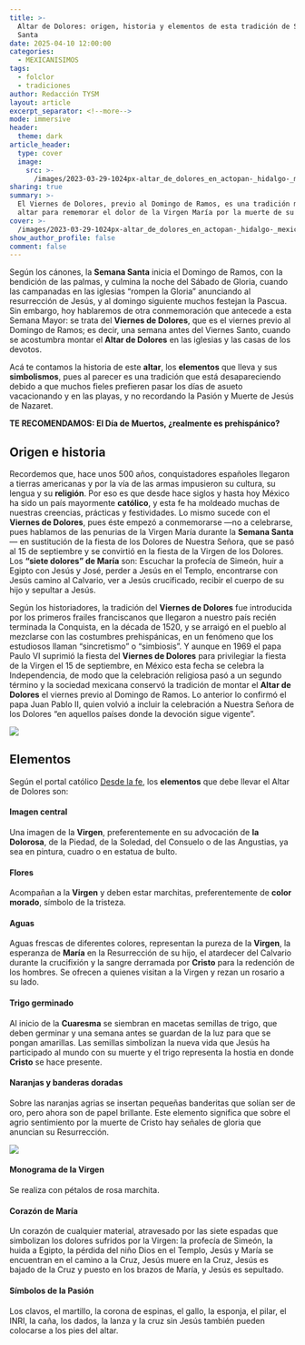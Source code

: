 ```yaml
---
title: >-
  Altar de Dolores: origen, historia y elementos de esta tradición de Semana
  Santa
date: 2025-04-10 12:00:00
categories:
  - MEXICANISIMOS
tags:
  - folclor
  - tradiciones
author: Redacción TYSM
layout: article
excerpt_separator: <!--more-->
mode: immersive
header:
  theme: dark
article_header:
  type: cover
  image:
    src: >-
      /images/2023-03-29-1024px-altar_de_dolores_en_actopan-_hidalgo-_mexico_-2018-_02.jpg
sharing: true
summary: >-
  El Viernes de Dolores, previo al Domingo de Ramos, es una tradición montar un
  altar para rememorar el dolor de la Virgen María por la muerte de su hijo…
cover: >-
  /images/2023-03-29-1024px-altar_de_dolores_en_actopan-_hidalgo-_mexico_-2018-_02.jpg
show_author_profile: false
comment: false
---
```

Según los cánones, la **Semana Santa** inicia el Domingo de Ramos, con la bendición de las palmas, y culmina la noche del Sábado de Gloria, cuando las campanadas en las iglesias “rompen la Gloria” anunciando al resurrección de Jesús, y al domingo siguiente muchos festejan la Pascua. Sin embargo, hoy hablaremos de otra conmemoración que antecede a esta Semana Mayor: se trata del **Viernes de Dolores**, que es el viernes previo al Domingo de Ramos; es decir, una semana antes del Viernes Santo, cuando se acostumbra montar el **Altar de Dolores** en las iglesias y las casas de los devotos.

Acá te contamos la historia de este **altar**, los **elementos** que lleva y sus **simbolismos**, pues al parecer es una tradición que está desapareciendo debido a que muchos fieles prefieren pasar los días de asueto vacacionando y en las playas, y no recordando la Pasión y Muerte de Jesús de Nazaret.

**TE RECOMENDAMOS: El Día de Muertos, ¿realmente es prehispánico?**

## Origen e historia

Recordemos que, hace unos 500 años, conquistadores españoles llegaron a tierras americanas y por la vía de las armas impusieron su cultura, su lengua y su **religión**. Por eso es que desde hace siglos y hasta hoy México ha sido un país mayormente **católico**, y esta fe ha moldeado muchas de nuestras creencias, prácticas y festividades. Lo mismo sucede con el **Viernes de Dolores**, pues éste empezó a conmemorarse —no a celebrarse, pues hablamos de las penurias de la Virgen María durante la **Semana Santa**— en sustitución de la fiesta de los Dolores de Nuestra Señora, que se pasó al 15 de septiembre y se convirtió en la fiesta de la Virgen de los Dolores. Los **“siete dolores” de María** son: Escuchar la profecía de Simeón, huir a Egipto con Jesús y José, perder a Jesús en el Templo, encontrarse con Jesús camino al Calvario, ver a Jesús crucificado, recibir el cuerpo de su hijo y sepultar a Jesús.

Según los historiadores, la tradición del **Viernes de Dolores** fue introducida por los primeros frailes franciscanos que llegaron a nuestro país recién terminada la Conquista, en la década de 1520, y se arraigó en el pueblo al mezclarse con las costumbres prehispánicas, en un fenómeno que los estudiosos llaman “sincretismo” o “simbiosis”. Y aunque en 1969 el papa Paulo VI suprimió la fiesta del **Viernes de Dolores** para privilegiar la fiesta de la Virgen el 15 de septiembre, en México esta fecha se celebra la Independencia, de modo que la celebración religiosa pasó a un segundo término y la sociedad mexicana conservó la tradición de montar el **Altar de Dolores** el viernes previo al Domingo de Ramos. Lo anterior lo confirmó el papa Juan Pablo II, quien volvió a incluir la celebración a Nuestra Señora de los Dolores “en aquellos países donde la devoción sigue vigente”.

![](/images/2023-03-29-1024px_altardoloresmuseoamparo.jpg)

## Elementos

Según el portal católico [Desde la fe](https://desdelafe.mx/noticias/sabias-que/todo-lo-que-debes-saber-sobre-el-altar-de-dolores/), los **elementos** que debe llevar el Altar de Dolores son:

#### Imagen central

Una imagen de la **Virgen**, preferentemente en su advocación de **la Dolorosa**, de la Piedad, de la Soledad, del Consuelo o de las Angustias, ya sea en pintura, cuadro o en estatua de bulto.

#### Flores

Acompañan a la **Virgen** y deben estar marchitas, preferentemente de **color morado**, símbolo de la tristeza.

#### Aguas

Aguas frescas de diferentes colores, representan la pureza de la **Virgen**, la esperanza de **María** en la Resurrección de su hijo, el atardecer del Calvario durante la crucifixión y la sangre derramada por **Cristo** para la redención de los hombres. Se ofrecen a quienes visitan a la Virgen y rezan un rosario a su lado.

#### Trigo germinado

Al inicio de la **Cuaresma** se siembran en macetas semillas de trigo, que deben germinar y una semana antes se guardan de la luz para que se pongan amarillas. Las semillas simbolizan la nueva vida que Jesús ha participado al mundo con su muerte y el trigo representa la hostia en donde **Cristo** se hace presente.

#### Naranjas y banderas doradas

Sobre las naranjas agrias se insertan pequeñas banderitas que solían ser de oro, pero ahora son de papel brillante. Este elemento significa que sobre el agrio sentimiento por la muerte de Cristo hay señales de gloria que anuncian su Resurrección.

![](https://upload.wikimedia.org/wikipedia/commons/thumb/7/7a/Altar_de_viernes_de_dolores_en_Puebla.jpg/768px-Altar_de_viernes_de_dolores_en_Puebla.jpg)

#### Monograma de la Virgen

Se realiza con pétalos de rosa marchita.

#### Corazón de María

Un corazón de cualquier material, atravesado por las siete espadas que simbolizan los dolores sufridos por la Virgen: la profecía de Simeón, la huida a Egipto, la pérdida del niño Dios en el Templo, Jesús y María se encuentran en el camino a la Cruz, Jesús muere en la Cruz, Jesús es bajado de la Cruz y puesto en los brazos de María, y Jesús es sepultado.

#### Símbolos de la Pasión

Los clavos, el martillo, la corona de espinas, el gallo, la esponja, el pilar, el INRI, la caña, los dados, la lanza y la cruz sin Jesús también pueden colocarse a los pies del altar.